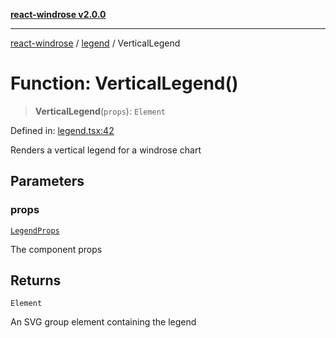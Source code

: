 [**react-windrose v2.0.0**](../../README.md)

***

[react-windrose](../../README.md) / [legend](../README.md) / VerticalLegend

# Function: VerticalLegend()

> **VerticalLegend**(`props`): `Element`

Defined in: [legend.tsx:42](https://github.com/JulesBlm/react-windrose/blob/2451c9dad633102e7fc35b9698082791f2a32227/src/legend.tsx#L42)

Renders a vertical legend for a windrose chart

## Parameters

### props

[`LegendProps`](../type-aliases/LegendProps.md)

The component props

## Returns

`Element`

An SVG group element containing the legend

